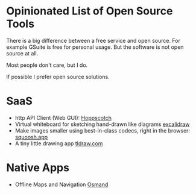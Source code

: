 # Opinionated List of Open Source Tools

There is a big difference between a free service and open source. For example GSuite is free for personal usage. But the software is not open source at all.

Most people don't care, but I do.

If possible I prefer open source solutions.

# SaaS

* http API Client (Web GUI): [Hoppscotch](https://github.com/hoppscotch/hoppscotch)
* Virtual whiteboard for sketching hand-drawn like diagrams [excalidraw](https://github.com/excalidraw/excalidraw)
* Make images smaller using best-in-class codecs, right in the browser: [squoosh.app](https://squoosh.app/)
* A tiny little drawing app [tldraw.com](https://www.tldraw.com/)

# Native Apps
* Offline Maps and Navigation [Osmand](https://osmand.net/)

